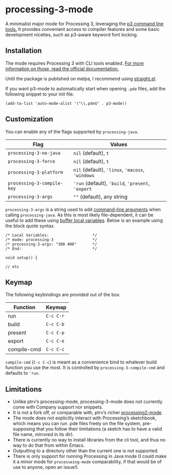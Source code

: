 # processing-3-mode

A minimalist major mode for Processing 3, leveraging the [p3 command line tools.](https://github.com/processing/processing/wiki/Command-Line)
It provides convenient access to compiler features and some basic development 
niceties, such as p3-aware keyword font locking.


## Installation 

The mode requires Processing 3 with CLI tools enabled. [For more
information on those, read the official documentation.](https://github.com/processing/processing/wiki/Command-Line)

Until the package is published on melpa, I recommend using [straight.el](https://github.com/raxod502/straight.el).

If you want p3-mode to automatically start when opening `.pde` files, 
add the following snippet to your init file.

```elisp
(add-to-list 'auto-mode-alist '("\\.pde$" . p3-mode))
```


## Customization

You can enable any of the flags supported by `processing-java`.

| Flag                                 | Values                                            |
| ---                                  | ---                                               |
| `processing-3-no-java`               | `nil` (default), `t`                              |
| `processing-3-force`                 | `nil` (default), `t`                              |
| `processing-3-platform`              | `nil` (default), `'linux`, `'macosx`, `'windows`  |
| `processing-3-compile-key`           | `'run` (default), `'build`, `'present`, `'export` |
| `processing-3-args`                  | `""` (default), any string                        |

`processing-3-args` is a string used to add [command-line arguments](https://github.com/processing/processing/wiki/Command-Line#adding-command-line-arguments) when calling `processing-java`.
As this is most likely file-dependent, it can be useful to add these using [buffer local variables](https://www.gnu.org/software/emacs/manual/html_node/elisp/Buffer_002dLocal-Variables.html#Buffer_002dLocal-Variables).
Below is an example using the block quote syntax.

```processing
/* Local Variables:                   */
/* mode: processing-3                 */
/* processing-3-args: "300 400"       */
/* End:                               */

void setup() {

// etc
```

## Keymap

The following keybindings are provided out of the box.

| Function                | Keymap    |
| ---                     | ---       |
| run                     | `C-c C-r` |
| build                   | `C-c C-b` |
| present                 | `C-c C-p` |
| export                  | `C-c C-e` |
| compile-cmd             | `C-c C-c` |

`compile-cmd` (`C-c C-c`) is meant as a convenience bind to whatever build function you use the most. 
It is controlled by `processing-3-compile-cmd` and defaults to `'run`.


## Limitations

* Unlike ptrv’s processing-mode, processing-3-mode does not currently come with Company support nor snippets.
* It is not a fork off, or comparable with, ptrv’s richer [processing2-mode](https://github.com/ptrv/processing2-emacs).
* The mode does not explicitly interact with Processing’s sketchbook, which means you can run .pde files freely on the file system, pre-supposing that you follow their limitations (a sketch has to have a valid file name, mirrored in its dir).
* There is currently no way to install libraries from the cli tool, and thus no way to do that from within Emacs.
* Outputting to a directory other than the current one is not supported.
* There is only support for running Processing in Java mode (I could make it a minor mode for `processeing-mode` comparability, if that would be of use to anyone, open an issue!).
